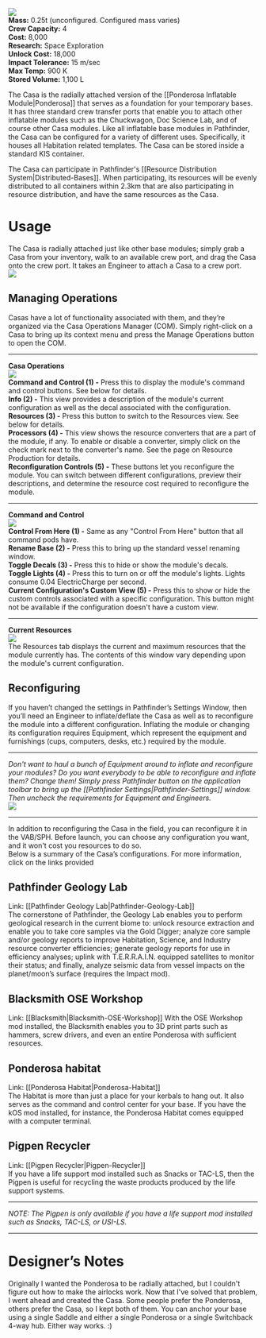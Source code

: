 ![](https://github.com/Angel-125/Pathfinder/wiki/Casa.jpg)  
**Mass:** 0.25t (unconfigured. Configured mass varies)  
**Crew Capacity:** 4  
**Cost:** 8,000  
**Research:** Space Exploration  
**Unlock Cost:** 18,000  
**Impact Tolerance:** 15 m/sec  
**Max Temp:** 900 K  
**Stored Volume:** 1,100 L  

The Casa is the radially attached version of the [[Ponderosa Inflatable Module|Ponderosa]] that serves as a foundation for your temporary bases. It has three standard crew transfer ports that enable you to attach other inflatable modules such as the Chuckwagon, Doc Science Lab, and of course other Casa modules. Like all inflatable base modules in Pathfinder, the Casa can be configured for a variety of different uses. Specifically, it houses all Habitation related templates. The Casa can be stored inside a standard KIS container.
  
The Casa can participate in Pathfinder's [[Resource Distribution System|Distributed-Bases]]. When participating, its resources will be evenly distributed to all containers within 2.3km that are also participating in resource distribution, and have the same resources as the Casa.
# Usage
The Casa is radially attached just like other base modules; simply grab a Casa from your inventory, walk to an available crew port, and drag the Casa onto the crew port. It takes an Engineer to attach a Casa to a crew port.  
![](http://i.imgur.com/l5ApqQ2.png) 
## Managing Operations
Casas have a lot of functionality associated with them, and they’re organized via the Casa Operations Manager (COM). Simply right-click on a Casa to bring up its context menu and press the Manage Operations button to open the COM.
***  
**Casa Operations**  
![](https://github.com/Angel-125/Pathfinder/wiki/POM1.jpg)  
**Command and Control (1) -** Press this to display the module's command and control buttons. See below for details.  
**Info (2) -** This view provides a description of the module's current configuration as well as the decal associated with the configuration.  
**Resources (3) -** Press this button to switch to the Resources view. See below for details.  
**Processors (4) -** This view shows the resource converters that are a part of the module, if any. To enable or disable a converter, simply click on the check mark next to the converter's name. See the page on Resource Production for details.  
**Reconfiguration Controls (5) -** These buttons let you reconfigure the module. You can switch between different configurations, preview their descriptions, and determine the resource cost required to reconfigure the module.  
***  
**Command and Control**  
![](https://github.com/Angel-125/Pathfinder/wiki/POM2.jpg)  
**Control From Here (1) -** Same as any "Control From Here" button that all command pods have.  
**Rename Base (2) -** Press this to bring up the standard vessel renaming window.  
**Toggle Decals (3) -** Press this to hide or show the module's decals.  
**Toggle Lights (4) -** Press this to turn on or off the module's lights. Lights consume 0.04 ElectricCharge per second.  
**Current Configuration's Custom View (5) -** Press this to show or hide the custom controls associated with a specific configuration. This button might not be available if the configuration doesn't have a custom view.  
***  
**Current Resources**  
![](https://github.com/Angel-125/Pathfinder/wiki/POM3.jpg)  
The Resources tab displays the current and maximum resources that the module currently has. The contents of this window vary depending upon the module's current configuration.
## Reconfiguring
If you haven’t changed the settings in Pathfinder’s Settings Window, then you’ll need an Engineer to inflate/deflate the Casa as well as to reconfigure the module into a different configuration. Inflating the module or changing its configuration requires Equipment, which represent the equipment and furnishings (cups, computers, desks, etc.) required by the module.  
***  
_Don't want to haul a bunch of Equipment around to inflate and reconfigure your modules? Do you want everybody to be able to reconfigure and inflate them? Change them! Simply press Pathfinder button on the application toolbar to bring up the [[Pathfinder Settings|Pathfinder-Settings]] window. Then uncheck the requirements for Equipment and Engineers._  
![](https://github.com/Angel-125/Pathfinder/wiki/SettingsMenu.jpg)  
***  
In addition to reconfiguring the Casa in the field, you can reconfigure it in the VAB/SPH. Before launch, you can choose any configuration you want, and it won't cost you resources to do so.  
Below is a summary of the Casa’s configurations. For more information, click on the links provided
## Pathfinder Geology Lab  
Link: [[Pathfinder Geology Lab|Pathfinder-Geology-Lab]]  
The cornerstone of Pathfinder, the Geology Lab enables you to perform geological research in the current biome to: unlock resource extraction and enable you to take core samples via the Gold Digger; analyze core sample and/or geology reports to improve Habitation, Science, and Industry resource converter efficiencies; generate geology reports for use in efficiency analyses; uplink with T.E.R.R.A.I.N. equipped satellites to monitor their status; and finally, analyze seismic data from vessel impacts on the planet/moon’s surface (requires the Impact mod).
## Blacksmith OSE Workshop
Link: [[Blacksmith|Blacksmith-OSE-Workshop]]
With the OSE Workshop mod installed, the Blacksmith enables you to 3D print parts such as hammers, screw drivers, and even an entire Ponderosa with sufficient resources.
## Ponderosa habitat  
Link: [[Ponderosa Habitat|Ponderosa-Habitat]]  
The Habitat is more than just a place for your kerbals to hang out. It also serves as the command and control center for your base. If you have the kOS mod installed, for instance, the Ponderosa Habitat comes equipped with a computer terminal.
## Pigpen Recycler  
Link: [[Pigpen Recycler|Pigpen-Recycler]]  
If you have a life support mod installed such as Snacks or TAC-LS, then the Pigpen is useful for recycling the waste products produced by the life support systems.  
***  
_NOTE: The Pigpen is only available if you have a life support mod installed such as Snacks, TAC-LS, or USI-LS._  
*** 
# Designer’s Notes
Originally I wanted the Ponderosa to be radially attached, but I couldn't figure out how to make the airlocks work. Now that I've solved that problem, I went ahead and created the Casa. Some people prefer the Ponderosa, others prefer the Casa, so I kept both of them. You can anchor your base using a single Saddle and either a single Ponderosa or a single Switchback 4-way hub. Either way works. :)